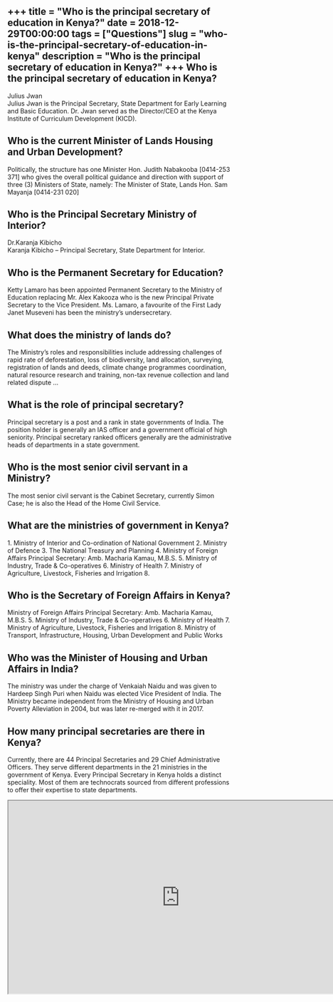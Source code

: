 +++
title = "Who is the principal secretary of education in Kenya?"
date = 2018-12-29T00:00:00
tags = ["Questions"]
slug = "who-is-the-principal-secretary-of-education-in-kenya"
description = "Who is the principal secretary of education in Kenya?"
+++
Who is the principal secretary of education in Kenya?
-----------------------------------------------------

Julius Jwan  
Julius Jwan is the Principal Secretary, State Department for Early Learning and Basic Education. Dr. Jwan served as the Director/CEO at the Kenya Institute of Curriculum Development (KICD).

Who is the current Minister of Lands Housing and Urban Development?
-------------------------------------------------------------------

Politically, the structure has one Minister Hon. Judith Nabakooba \[0414-253 371\] who gives the overall political guidance and direction with support of three (3) Ministers of State, namely: The Minister of State, Lands Hon. Sam Mayanja \[0414-231 020\]

Who is the Principal Secretary Ministry of Interior?
----------------------------------------------------

Dr.Karanja Kibicho  
Karanja Kibicho – Principal Secretary, State Department for Interior.

Who is the Permanent Secretary for Education?
---------------------------------------------

Ketty Lamaro has been appointed Permanent Secretary to the Ministry of Education replacing Mr. Alex Kakooza who is the new Principal Private Secretary to the Vice President. Ms. Lamaro, a favourite of the First Lady Janet Museveni has been the ministry’s undersecretary.

What does the ministry of lands do?
-----------------------------------

The Ministry’s roles and responsibilities include addressing challenges of rapid rate of deforestation, loss of biodiversity, land allocation, surveying, registration of lands and deeds, climate change programmes coordination, natural resource research and training, non-tax revenue collection and land related dispute …

What is the role of principal secretary?
----------------------------------------

Principal secretary is a post and a rank in state governments of India. The position holder is generally an IAS officer and a government official of high seniority. Principal secretary ranked officers generally are the administrative heads of departments in a state government.

Who is the most senior civil servant in a Ministry?
---------------------------------------------------

The most senior civil servant is the Cabinet Secretary, currently Simon Case; he is also the Head of the Home Civil Service.

What are the ministries of government in Kenya?
-----------------------------------------------

1\. Ministry of Interior and Co-ordination of National Government 2. Ministry of Defence 3. The National Treasury and Planning 4. Ministry of Foreign Affairs Principal Secretary: Amb. Macharia Kamau, M.B.S. 5. Ministry of Industry, Trade &amp; Co-operatives 6. Ministry of Health 7. Ministry of Agriculture, Livestock, Fisheries and Irrigation 8.

Who is the Secretary of Foreign Affairs in Kenya?
-------------------------------------------------

Ministry of Foreign Affairs Principal Secretary: Amb. Macharia Kamau, M.B.S. 5. Ministry of Industry, Trade &amp; Co-operatives 6. Ministry of Health 7. Ministry of Agriculture, Livestock, Fisheries and Irrigation 8. Ministry of Transport, Infrastructure, Housing, Urban Development and Public Works

Who was the Minister of Housing and Urban Affairs in India?
-----------------------------------------------------------

The ministry was under the charge of Venkaiah Naidu and was given to Hardeep Singh Puri when Naidu was elected Vice President of India. The Ministry became independent from the Ministry of Housing and Urban Poverty Alleviation in 2004, but was later re-merged with it in 2017.

How many principal secretaries are there in Kenya?
--------------------------------------------------

Currently, there are 44 Principal Secretaries and 29 Chief Administrative Officers. They serve different departments in the 21 ministries in the government of Kenya. Every Principal Secretary in Kenya holds a distinct speciality. Most of them are technocrats sourced from different professions to offer their expertise to state departments.

<iframe allow="accelerometer; autoplay; clipboard-write; encrypted-media; gyroscope; picture-in-picture" allowfullscreen="" class="__youtube_prefs__  epyt-is-override  no-lazyload" data-no-lazy="1" data-origheight="433" data-origwidth="770" data-skipgform_ajax_framebjll="" height="433" id="_ytid_50044" loading="lazy" src="https://www.youtube.com/embed/gT6opkpy-W0?enablejsapi=1&autoplay=0&cc_load_policy=0&cc_lang_pref=&iv_load_policy=1&loop=0&modestbranding=0&rel=1&fs=1&playsinline=0&autohide=2&theme=dark&color=red&controls=1&" title="YouTube player" width="770"></iframe>